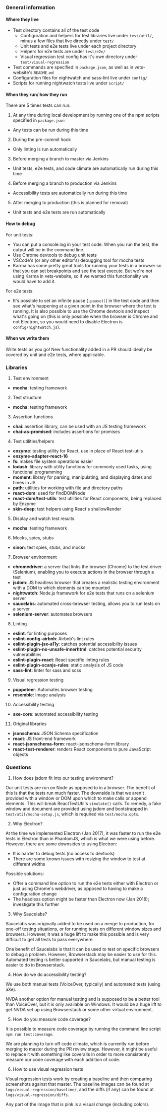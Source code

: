### General information

#### Where they live
- Test directory contains all of the test code
  - Configuration and helpers for test libraries live under `test/util/`, minus a few files that live directly under `test/`
  - Unit tests and e2e tests live under each project directory
  - Helpers for e2e tests are under `test/e2e/`
  - Visual regression test config has it's own directory under `test/visual-regression`
- Test commands are specified in `package.json`, as well as in vets-website's `README.md`
- Configuration files for nightwatch and sass-lint live under `config/`
- Scripts for running nightwatch tests live under `script/`

#### When they run/ how they run
There are 5 times tests can run:
1. At any time during local development by running one of the npm scripts specified in `package.json`
  - Any tests can be run during this time
2. During the pre-commit hook
  - Only linting is run automatically
3. Before merging a branch to master via Jenkins
  - Unit tests, e2e tests, and code climate are automatically run during this time
4. Before merging a branch to production via Jenkins
  - Accessibility tests are automatically run during this time
5. After merging to production (this is planned for removal)
  - Unit tests and e2e tests are run automatically

#### How to debug
For unit tests:
- You can put a console.log in your test code. When you run the test, the output will be in the command line.
- Use Chrome devtools to debug unit tests
- VSCode's (or any other editor's) debugging tool for mocha tests
- Karma has some pretty great tools for running your tests in a browser so that you can set breakpoints and see the test execute. But we're not using Karma in vets-website, so if we wanted this functionality we would have to add it.

For e2e tests:
- It's possible to set an infinite pause (`.pause()`) in the test code and then see what's happening at a given point in the browser where the test is running. It is also possible to use the Chrome devtools and inspect what's going on (this is only possible when the browser is Chrome and not Electron, so you would need to disable Electron is `config/nightwatch.js`).


#### When we write them
Write tests as you go! New functionality added in a PR should ideally be covered by unit and e2e tests, where applicable.


### Libraries

1. Test environment
- **mocha**: testing framework

2. Test structure
- **mocha**: testing framework

3. Assertion functions
- **chai**: assertion library, can be used with an JS testing framework
- **chai-as-promised**: includes assertions for promises

4. Test utilities/helpers
- **enzyme**: testing utility for React, use in place of React test-utils
- **enzyme-adapter-react-16**
- **fs**: makes file system operations easier
- **lodash**: library with utility functions for commonly used tasks, using functional programming
- **moment**: library for parsing, manipulating, and displaying dates and times in JS
- **path**: utilities for working with file and directory paths
- **react-dom**: used for findDOMNode
- **react-dom/test-utils**: test utilities for React components, being replaced by Enzyme
- **skin-deep**: test helpers using React's shallowRender

5. Display and watch test results
- **mocha**: testing framework

6. Mocks, spies, stubs
- **sinon**: test spies, stubs, and mocks

7. Browser environment
- **chromedriver**: a server that links the browser (Chrome) to the test driver (Selenium), enabling you to execute actions in the browser through a test
- **jsdom**: JS headless browser that creates a realistic testing environment with a DOM to which elements can be mounted
- **nightwatch**: Node.js framework for e2e tests that runs on a selenium server
- **saucelabs**: automated cross-browser testing, allows you to run tests on a server
- **selenium-server**: automates browsers

8. Linting
- **eslint**: for linting purposes
- **eslint-config-airbnb**: Airbnb's lint rules
- **eslint-plugin-jsx-a11y**: catches potential accessibility issues
- **eslint-plugin-no-unsafe-innerhtml**: catches potential security vulnerabilities
- **eslint-plugin-react**: React specific linting rules
- **eslint-plugin-scanjs-rules**: static analysis of JS code
- **sass-lint**: linter for sass and scss

9. Visual regression testing
- **puppeteer**: Automates browser testing
- **resemble**: Image analysis

10. Accessibility testing
- **axe-core**: automated accessibility testing

11. Original libraries
- **jsonschema**: JSON Schema specification
- **react**: JS front-end framework
- **react-jsonschema-form**: react-jsonschema-form library
- **react-test-renderer**: renders React components to pure JavaScript objects


### Questions

1. How does jsdom fit into our testing environment?

Our unit tests are run on Node as opposed to in a browser. The benefit of this is that the tests run much faster. The downside is that we aren't provided with a window or DOM upon which to make calls or append elements. This will break ReactTestUtil's `simulate()` calls. To remedy, a fake window and document are provided using jsdom and bootstrapped in `test/util/mocha-setup.js`, which is required via `test/mocha.opts`.

2. Why Electron?

At the time we implemented Electron (Jan 2017), it was faster to run the e2e tests in Electron than in PhantomJS, which is what we were using before. However, there are some downsides to using Electron:
- It is harder to debug tests (no access to devtools)
- There are some known issues with resizing the window to test at different widths

Possible solutions:
- Offer a command line option to run the e2e tests either with Electron or just using Chrome's webdriver, as opposed to having to make a configuration change
- The headless option might be faster than Electron now (Jan 2018); investigate this further

3. Why Saucelabs?

Saucelabs was originally added to be used on a merge to production, for one-off testing situations, or for running tests on different window sizes and browsers. However, it was a huge lift to make this possible and is very difficult to get all tests to pass everywhere.

One benefit of Saucelabs is that it can be used to test on specific browsers to debug a problem. However, Browserstack may be easier to use for this. Automated testing is better supported in Saucelabs, but manual testing is easier to do in Browserstack.

4. How do we do accessibility testing?

We use both manual tests (VoiceOver, typically) and automated tests (using aXe).

NVDA another option for manual testing and is supposed to be a better tool than VoiceOver, but it is only available on Windows. It would be a huge lift to get NVDA set up using Browserstack or some other virtual environment.

5. How do you measure code coverage?

It is possible to measure code coverage by running the command line script `npm run test:coverage`.

We are planning to turn off code climate, which is currently run before merging to master during the PR review stage. However, it might be useful to replace it with something like coveralls in order to more consistently measure our code coverage with each addition of code.

6. How to use visual regression tests

Visual regression tests work by creating a baseline and then comparing screenshots against that master. The baseline images can be found at `logs/visual-regression/baseline/`, and the diffs (if any) can be found at `logs/visual-regression/diffs`.

Any part of the image that is pink is a visual change (including colors).


